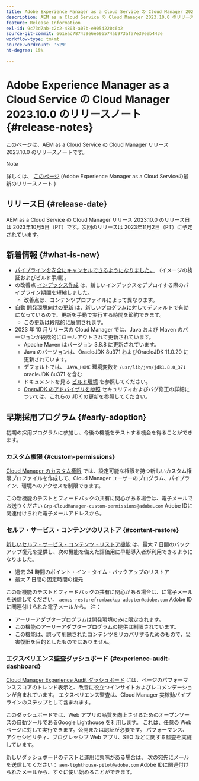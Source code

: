 ```yaml
---
title: Adobe Experience Manager as a Cloud Service の Cloud Manager 2023.10.0 のリリースノート
description: AEM as a Cloud Service の Cloud Manager 2023.10.0 のリリースノートです。
feature: Release Information
exl-id: 9c73d7ab-c2c2-4803-a07b-e9054220c6b2
source-git-commit: 661eac787439e6e696574a6973afa7e39eeb443e
workflow-type: tm+mt
source-wordcount: '529'
ht-degree: 15%

---
```



# Adobe Experience Manager as a Cloud Service の Cloud Manager 2023.10.0 のリリースノート {#release-notes}

このページは、AEM as a Cloud Service の Cloud Manager リリース 2023.10.0 のリリースノートです。

>[!NOTE]
>
>詳しくは、 [このページ](/help/release-notes/release-notes-cloud/release-notes-current.md) (Adobe Experience Manager as a Cloud Serviceの最新のリリースノート )

## リリース日 {#release-date}

AEM as a Cloud Service の Cloud Manager リリース 2023.10.0 のリリース日は 2023年10月5日（PT）です。次回のリリースは 2023年11月2日（PT）に予定されています。

## 新着情報 {#what-is-new}

* [パイプラインを安全にキャンセルできるようになりました。](/help/implementing/cloud-manager/configuring-pipelines/managing-pipelines.md#cancel) （イメージの検証およびビルド手順）。
* の改善点 [インデックス作成](/help/operations/indexing.md) は、新しいインデックスをデプロイする際のパイプライン期間を短縮しました。
   * 改善点は、コンテンツプロファイルによって異なります。
* 自動 [開発環境向けの更新](/help/implementing/cloud-manager/manage-environments.md#updating-environments) は、新しいプログラムに対してデフォルトで有効になっているので、更新を手動で実行する時間を節約できます。
   * この更新は段階的に展開されます。
* 2023 年 10 月リリースの Cloud Manager では、Java および Maven のバージョンが段階的にロールアウトされて更新されています。
   * Apache Maven はバージョン 3.8.8 に更新されています。
   * Java のバージョンは、OracleJDK 8u371 およびOracleJDK 11.0.20 に更新されています。
   * デフォルトでは、 `JAVA_HOME` 環境変数を `/usr/lib/jvm/jdk1.8.0_371` oracleJDK 8u371 を含む
   * ドキュメントを見る [ビルド環境](/help/implementing/cloud-manager/getting-access-to-aem-in-cloud/build-environment-details.md) を参照してください。
   * [OpenJDK のアドバイザリを参照](https://openjdk.org/groups/vulnerability/advisories/) セキュリティおよびバグ修正の詳細については、これらの JDK の更新を参照してください。

## 早期採用プログラム {#early-adoption}

初期の採用プログラムに参加し、今後の機能をテストする機会を得ることができます。

### カスタム権限 {#custom-permissions}

[Cloud Manager のカスタム権限](/help/implementing/cloud-manager/custom-permissions.md) では、設定可能な権限を持つ新しいカスタム権限プロファイルを作成して、Cloud Manager ユーザーのプログラム、パイプライン、環境へのアクセスを制限できます。

この新機能のテストとフィードバックの共有に関心がある場合は、電子メールでお送りください `Grp-CloudManager-custom-permissions@adobe.com` Adobe IDに関連付けられた電子メールアドレスから。

### セルフ・サービス・コンテンツのリストア {#content-restore}

[新しいセルフ・サービス・コンテンツ・リストア機能](/help/operations/restore.md) は、最大 7 日間のバックアップ復元を提供し、次の機能を備えた評価用に早期導入者が利用できるようになりました。

* 過去 24 時間のポイント・イン・タイム・バックアップのリストア
* 最大 7 日間の固定時間の復元

この新機能のテストとフィードバックの共有に関心がある場合は、に電子メールを送信してください。 `aemcs-restorefrombackup-adopter@adobe.com` Adobe IDに関連付けられた電子メールから。 注：

* アーリーアダプタープログラムは開発環境のみに限定されます。
* この機能のアーリーアダプタープログラムの提供は制限されています。
* この機能は、誤って削除されたコンテンツをリカバリするためのもので、災害復旧を目的としたものではありません。

### エクスペリエンス監査ダッシュボード {#experience-audit-dashboard}

[Cloud Manager Experience Audit ダッシュボード](/help/implementing/cloud-manager/experience-audit-dashboard.md) には、ページのパフォーマンススコアのトレンド表示と、改善に役立つインサイトおよびレコメンデーションが含まれています。 エクスペリエンス監査は、Cloud Manager 実稼動パイプラインのステップとして含まれます。

このダッシュボードでは、Web アプリの品質を向上させるためのオープンソースの自動ツールであるGoogle Lighthouse を利用します。 これは、任意の Web ページに対して実行できます。公開または認証が必要です。 パフォーマンス、アクセシビリティ、プログレッシブ Web アプリ、SEO などに関する監査を実施しています。

新しいダッシュボードのテストと運用に興味がある場合は、 次の宛先にメールを送信してください： `aem-lighthouse-pilot@adobe.com` Adobe IDに関連付けられたメールから、すぐに使い始めることができます。
